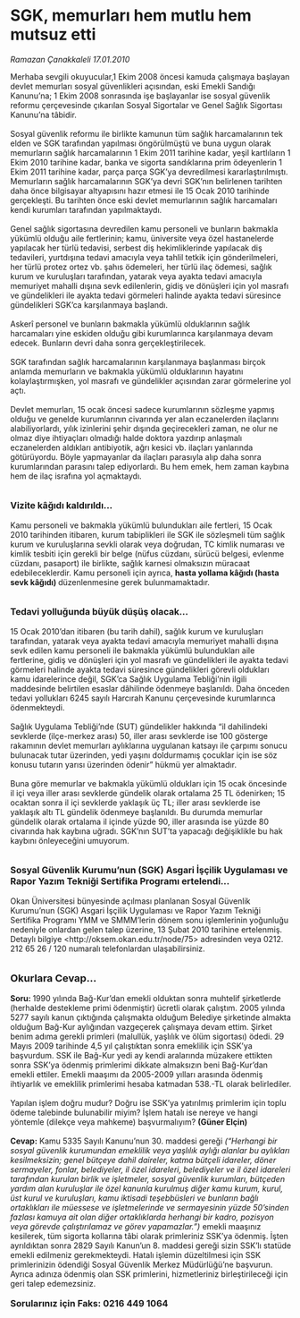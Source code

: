 # SGK, memurları hem mutlu hem mutsuz etti

*Ramazan Çanakkaleli 17.01.2010*

<div class="taraf_structure_2col_1zq">
<div class="margen_n">



 <p>Merhaba sevgili okuyucular,1 Ekim 2008 öncesi kamuda çalışmaya başlayan devlet memurları sosyal güvenlikleri açısından, eski Emekli Sandığı Kanunu’na; 1 Ekim 2008 sonrasında işe başlayanlar ise sosyal güvenlik reformu çerçevesinde çıkarılan Sosyal Sigortalar ve Genel Sağlık Sigortası Kanunu’na tâbidir. <br/><br/>Sosyal güvenlik reformu ile birlikte kamunun tüm sağlık harcamalarının tek elden ve SGK tarafından yapılması öngörülmüştü ve buna uygun olarak memurların sağlık harcamalarının 1 Ekim 2011 tarihine kadar, yeşil kartlıların 1 Ekim 2010 tarihine kadar, banka ve sigorta sandıklarına prim ödeyenlerin 1 Ekim 2011 tarihine kadar, parça parça SGK’ya devredilmesi kararlaştırılmıştı. Memurların sağlık harcamalarının SGK’ya devri SGK’nın belirlenen tarihten daha önce bilgisayar altyapısını hazır etmesi ile 15 Ocak 2010 tarihinde gerçekleşti. Bu tarihten önce eski devlet memurlarının sağlık harcamaları kendi kurumları tarafından yapılmaktaydı. <br/><br/>Genel sağlık sigortasına devredilen kamu personeli ve bunların bakmakla yükümlü olduğu aile fertlerinin; kamu, üniversite veya özel hastanelerde yapılacak her türlü tedavisi, serbest diş hekimliklerinde yapılacak diş tedavileri, yurtdışına tedavi amacıyla veya tahlil tetkik için gönderilmeleri, her türlü protez ortez vb. şahıs ödemeleri, her türlü ilaç ödemesi, sağlık kurum ve kuruluşları tarafından, yatarak veya ayakta tedavi amacıyla memuriyet mahalli dışına sevk edilenlerin, gidiş ve dönüşleri için yol masrafı ve gündelikleri ile ayakta tedavi görmeleri halinde ayakta tedavi süresince gündelikleri SGK’ca karşılanmaya başlandı. <br/><br/>Askerî personel ve bunların bakmakla yükümlü olduklarının sağlık harcamaları yine eskiden olduğu gibi kurumlarınca karşılanmaya devam edecek. Bunların devri daha sonra gerçekleştirilecek. <br/><br/>SGK tarafından sağlık harcamalarının karşılanmaya başlanması birçok anlamda memurların ve bakmakla yükümlü olduklarının hayatını kolaylaştırmışken, yol masrafı ve gündelikler açısından zarar görmelerine yol açtı. <br/><br/>Devlet memurları, 15 ocak öncesi sadece kurumlarının sözleşme yapmış olduğu ve genelde kurumlarının civarında yer alan eczanelerden ilaçlarını alabiliyorlardı, yılık izinlerini şehir dışında geçirecekleri zaman, ne olur ne olmaz diye ihtiyaçları olmadığı halde doktora yazdırıp anlaşmalı eczanelerden aldıkları antibiyotik, ağrı kesici vb. ilaçları yanlarında götürüyordu. Böyle yapmayanlar da ilaçları parasıyla alıp daha sonra kurumlarından parasını talep ediyorlardı. Bu hem emek, hem zaman kaybına hem de ilaç israfına yol açmaktaydı.<b> <br/><br/><br/><font size="3">Vizite kâğıdı kaldırıldı...</font></b> <br/><br/>Kamu personeli ve bakmakla yükümlü bulundukları aile fertleri, 15 Ocak 2010 tarihinden itibaren, kurum tabiplikleri ile SGK ile sözleşmeli tüm sağlık kurum ve kuruluşlarına sevkli olarak veya doğrudan, TC kimlik numarası ve kimlik tesbiti için gerekli bir belge (nüfus cüzdanı, sürücü belgesi, evlenme cüzdanı, pasaport) ile birlikte, sağlık karnesi olmaksızın müracaat edebileceklerdir. Kamu personeli için ayrıca, <b>hasta yollama kâğıdı (hasta sevk kâğıdı) </b>düzenlenmesine gerek bulunmamaktadır.<b> <br/><br/><br/><font size="3">Tedavi yolluğunda büyük düşüş olacak...</font></b> <br/><br/>15 Ocak 2010’dan itibaren (bu tarih dahil), sağlık kurum ve kuruluşları tarafından, yatarak veya ayakta tedavi amacıyla memuriyet mahalli dışına sevk edilen kamu personeli ile bakmakla yükümlü bulundukları aile fertlerine, gidiş ve dönüşleri için yol masrafı ve gündelikleri ile ayakta tedavi görmeleri halinde ayakta tedavi süresince gündelikleri görevli oldukları kamu idarelerince değil, SGK’ca Sağlık Uygulama Tebliği’nin ilgili maddesinde belirtilen esaslar dâhilinde ödenmeye başlanıldı. Daha önceden tedavi yollukları 6245 sayılı Harcırah Kanunu çerçevesinde kurumlarınca ödenmekteydi. <br/><br/>Sağlık Uygulama Tebliği’nde (SUT) gündelikler hakkında “il dahilindeki sevklerde (ilçe-merkez arası) 50, iller arası sevklerde ise 100 gösterge rakamının devlet memurları aylıklarına uygulanan katsayı ile çarpımı sonucu bulunacak tutar üzerinden, yedi yaşını doldurmamış çocuklar için ise söz konusu tutarın yarısı üzerinden ödenir” hükmü yer almaktadır. <br/><br/>Buna göre memurlar ve bakmakla yükümlü oldukları için 15 ocak öncesinde il içi veya iller arası sevklerde gündelik olarak ortalama 25 TL ödenirken; 15 ocaktan sonra il içi sevklerde yaklaşık üç TL; iller arası sevklerde ise yaklaşık altı TL gündelik ödenmeye başlanıldı. Bu durumda memurlar gündelik olarak ortalama il içinde yüzde 90, iller arasında ise yüzde 80 civarında hak kaybına uğradı. SGK’nın SUT’ta yapacağı değişiklikle bu hak kaybını önleyeceğini umuyorum.<b> <br/><br/><br/><font size="3">Sosyal Güvenlik Kurumu’nun (SGK) Asgari İşçilik Uygulaması ve Rapor Yazım Tekniği Sertifika Programı ertelendi...</font></b> <br/><br/>Okan Üniversitesi bünyesinde açılması planlanan Sosyal Güvenlik Kurumu’nun (SGK) Asgari İşçilik Uygulaması ve Rapor Yazım Tekniği Sertifika Programı YMM ve SMMM’lerin dönem sonu işlemlerinin yoğunluğu nedeniyle onlardan gelen talep üzerine, 13 Şubat 2010 tarihine ertelenmiş. Detaylı bilgiye &lt;http://oksem.okan.edu.tr/node/75&gt; adresinden veya 0212. 212 65 26 / 120 numaralı telefonlardan ulaşabilirsiniz.<b> <br/><br/><br/><font size="4">Okurlara Cevap...</font> <br/><br/>Soru: </b>1990 yılında Bağ-Kur’dan emekli olduktan sonra muhtelif şirketlerde (herhalde destekleme primi ödenmiştir) ücretli olarak çalıştım. 2005 yılında 5277 sayılı kanun çıktığında çalışmakta olduğum Belediye şirketinde almakta olduğum Bağ-Kur aylığından vazgeçerek çalışmaya devam ettim. Şirket benim adıma gerekli primleri (malullük, yaşlılık ve ölüm sigortası) ödedi. 29 Mayıs 2009 tarihinde 4,5 yıl çalıştıktan sonra emeklilik için SSK’ya başvurdum. SSK ile Bağ-Kur yedi ay kendi aralarında müzakere ettikten sonra SSK’ya ödenmiş primlerimi dikkate almaksızın beni Bağ-Kur’dan emekli ettiler. Emekli maaşımı da 2005-2009 yılları arasında ödenmiş ihtiyarlık ve emeklilik primlerimi hesaba katmadan 538.-TL olarak belirlediler. <br/><br/>Yapılan işlem doğru mudur? Doğru ise SSK’ya yatırılmış primlerim için toplu ödeme talebinde bulunabilir miyim? İşlem hatalı ise nereye ve hangi yöntemle (dilekçe veya mahkeme) başvurmalıyım? <b>(Güner Elçin) <br/><br/>Cevap:</b> Kamu 5335 Sayılı Kanunu’nun 30. maddesi gereği <i>(“Herhangi bir sosyal güvenlik kurumundan emeklilik veya yaşlılık aylığı alanlar bu aylıkları kesilmeksizin; genel bütçeye dahil daireler, katma bütçeli idareler, döner sermayeler, fonlar, belediyeler, il özel idareleri, belediyeler ve il özel idareleri tarafından kurulan birlik ve işletmeler, sosyal güvenlik kurumları, bütçeden yardım alan kuruluşlar ile özel kanunla kurulmuş diğer kamu kurum, kurul, üst kurul ve kuruluşları, kamu iktisadi teşebbüsleri ve bunların bağlı ortaklıkları ile müessese ve işletmelerinde ve sermayesinin yüzde 50’sinden fazlası kamuya ait olan diğer ortaklıklarda herhangi bir kadro, pozisyon veya görevde çalıştırılamaz ve görev yapamazlar.”) </i>emekli maaşınız kesilerek, tüm sigorta kollarına tâbi olarak primleriniz SSK’ya ödenmiş. İşten ayrıldıktan sonra 2829 Sayılı Kanun’un 8. maddesi gereği sizin SSK’lı statüde emekli edilmeniz gerekmekteydi. Hatalı işlemin düzeltilmesi için SSK primlerinizin ödendiği Sosyal Güvenlik Merkez Müdürlüğü’ne başvurun. Ayrıca adınıza ödenmiş olan SSK primlerini, hizmetleriniz birleştirileceği için geri talep edemezsiniz.<b> <br/><br/><font size="3">Sorularınız için Faks: 0216 449 1064</font></b></p>
<br/>
<br/>
<br/>



<br/>


<div id="taraf_not">
</div>

</div>


</div>
